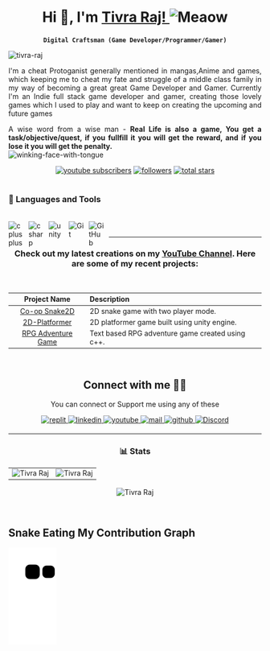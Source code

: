 <div align="center">
  
# Hi 👋, I'm <a href="https://www.linkedin.com/in/tivra-raj-7ba075153/" target="_blank"> Tivra Raj! </a> <img src="https://i.imgur.com/veZrcC7.gif" alt="Meaow" width="50" />
 
**`Digital Craftsman (Game Developer/Programmer/Gamer)`**

<p align="left"> <img src="https://komarev.com/ghpvc/?username=tivra-raj&label=Profile%20views&color=0e75b6&style=flat" alt="tivra-raj" /> </p>
  
<div align="justify"> 
I'm a cheat Protoganist generally mentioned in mangas,Anime and games, which keeping me to cheat my fate and struggle of a middle class family in my way of becoming a great great Game Developer and Gamer.
Currently I'm an Indie full stack game developer and gamer, creating those lovely games which I used to play and want to keep on creating the upcoming and future games 

A wise word from a wise man - **Real Life is also a game, You get a task/objective/quest, if you fullfill it you will get the reward, and if you lose it you will get the penalty.** 
<br>
<img src="https://user-images.githubusercontent.com/107213542/219973625-bd613803-8d1c-437d-99b6-0062b391530e.gif" alt="winking-face-with-tongue" width="30" /> 
</div> 
  
   <p align="center">
      <a href="https://www.youtube.com/channel/UCuluSGxTOwTmzmpJm8mPLDg?sub_confirmation=1">
         <img alt="youtube subscribers" title="Subscribe to my YouTube channel" src="https://custom-icon-badges.demolab.com/youtube/channel/subscribers/UCuluSGxTOwTmzmpJm8mPLDg?color=%23E05D44&label=SUBSCRIBE&logo=video&logoColor=white&style=for-the-badge&labelColor=CE4630"/></a> 
      <a href="https://github.com/Tivra-Raj?tab=followers">
         <img alt="followers" title="Follow me on Github" src="https://custom-icon-badges.demolab.com/github/followers/Tivra-Raj?color=236ad3&labelColor=1155ba&style=for-the-badge&logo=person-add&label=Follow&logoColor=white"/></a>
      <a href="https://github.com/Tivra-Raj?tab=repositories&sort=stargazers">
         <img alt="total stars" title="Total stars on GitHub" src="https://custom-icon-badges.demolab.com/github/stars/Tivra-Raj?color=55960c&style=for-the-badge&labelColor=488207&logo=star"/></a>
   </p>

#

 <div align="left">
  
### 🧰 Languages and Tools

<br>
<img align="left" alt="cplusplus" width="30px"  style="padding-right:10px;" src="https://cdn.jsdelivr.net/gh/devicons/devicon/icons/cplusplus/cplusplus-original.svg"/>
<img align="left" alt="csharp"    width="30px"  style="padding-right:10px;" src="https://cdn.jsdelivr.net/gh/devicons/devicon/icons/csharp/csharp-original.svg" />
<img align="left" alt="unity"     width="30px"  style="padding-right:10px;" src="https://cdn.jsdelivr.net/gh/devicons/devicon/icons/unity/unity-original.svg" />
<img align="left" alt="Git"       width="30px"  style="padding-right:10px;" src="https://cdn.jsdelivr.net/gh/devicons/devicon/icons/git/git-original.svg" />
<img align="left" alt="GitHub"    width="30px"  style="padding-right:10px;" src="https://cdn.jsdelivr.net/gh/devicons/devicon/icons/github/github-original.svg" />
</br> 

  </div>
  
---
  
### Check out my latest creations on my [YouTube Channel](https://www.youtube.com/channel/UCuluSGxTOwTmzmpJm8mPLDg). Here are some of my recent projects: 
<br/>

| Project Name      | Description | 
| :---:        |    :----   |  
| [Co-op Snake2D](https://github.com/Tivra-Raj/Snake-2D)   | 2D snake game with two player mode.
| [2D-Platformer](https://github.com/Tivra-Raj/2D-Platformer-Game/tree/Feature-11-Final-Completion)     | 2D platformer game built using unity engine. 
| [RPG Adventure Game]()     | Text based RPG adventure game created using c++.
 
<br/>
 
## Connect with me 🤝🏻
You can connect or Support me using any of these 

<a href="https://replit.com/@RajGaming5" target="_blank">
<img src=https://img.shields.io/badge/replit-%2324292e.svg?&style=for-the-badge&logo=replit&logoColor=white alt=replit style="margin-bottom: 5px;" />
</a>
<a href="https://www.linkedin.com/in/tivra-raj-7ba075153/" target="_blank">
<img src=https://img.shields.io/badge/linkedin-%231E77B5.svg?&style=for-the-badge&logo=linkedin&logoColor=white alt=linkedin style="margin-bottom: 5px;" />
</a>
<a href="https://www.youtube.com/channel/UCuluSGxTOwTmzmpJm8mPLDg" target="_blank">
<img src=https://img.shields.io/badge/youtube-%23EE4831.svg?&style=for-the-badge&logo=youtube&logoColor=white alt=youtube style="margin-bottom: 5px;" />
</a>
<a href="mailto:tivraraj19@gmail.com" target="_blank">
<img src=https://img.shields.io/badge/Gmail-D14836?style=for-the-badge&logo=gmail&logoColor=white alt=mail style="margin-bottom: 5px;" />
</a> 
<a href="https://github.com/Tivra-Raj" target="_blank">
<img src=https://img.shields.io/badge/github-%2324292e.svg?&style=for-the-badge&logo=github&logoColor=white alt=github style="margin-bottom: 5px;" />
</a>
<a href="https://discord.com/users/DarkPheoniX#8649"><img alt=" Discord" src="https://img.shields.io/badge/Discord-7289DA?style=for-the-badge&logo=discord&logoColor=white"></a>

<br/>
</a>

---

<p align="left">
  
### 📊 Stats
 
 <table>
  <tr>
   
<td><img src="https://github-readme-stats.vercel.app/api?username=tivra-raj&include_all_commits=true&count_private=true&show_icons=true&line_height=20&title_color=7A7ADB&icon_color=2234AE&text_color=D3D3D3&bg_color=0,000000,130F40" alt="Tivra Raj" />
    <td><img src="https://github-readme-stats.vercel.app/api/top-langs?username=tivra-raj&show_icons=true&locale=en&layout=compact&title_color=7A7ADB&icon_color=2234AE&text_color=D3D3D3&bg_color=0,000000,130F40" alt="Tivra Raj" /></td>
  </tr>
</table>

<!-- <div align="center"> -->
<p><img align="center" src="https://github-readme-streak-stats.herokuapp.com/?user=tivra-raj&theme=dark" alt="Tivra Raj" /></p>

<br>
<!-- My contribution graph : -->
<div align="left">
  
## Snake Eating My Contribution Graph
![Watch my contribution graph !](https://github.com/Dhiraj57/Dhiraj57/blob/output/github-contribution-grid-snake.svg)
  
</div>

</div>
